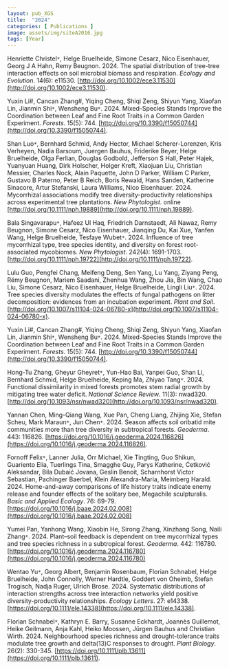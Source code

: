 ```yaml
---
layout: pub_XGS
title:  "2024"
categories: [ Publications ]
image: assets/img/siteA2016.jpg
tags: [Year]
---
```

Henriette Christel<code>&ast;</code>, Helge Bruelheide, Simone Cesarz, Nico Eisenhauer, Georg J A Hahn, Remy Beugnon. 2024. The spatial distribution of tree-tree interaction effects on soil microbial biomass and respiration. *Ecology and Evolution*. 14(6): e11530. [http://doi.org/10.1002/ece3.11530](http://doi.org/10.1002/ece3.11530). 

Yuxin Li#, Cancan Zhang#, Yiqing Cheng, Shiqi Zeng, Shiyun Yang, Xiaofan Lin, Jianmin Shi<code>&ast;</code>, Wensheng Bu<code>&ast;</code>. 2024. Mixed-Species Stands Improve the Coordination between Leaf and Fine Root Traits in a Common Garden Experiment. *Forests*. 15(5): 744. [http://doi.org/10.3390/f15050744](http://doi.org/10.3390/f15050744). 

Shan Luo<code>&ast;</code>, Bernhard Schmid, Andy Hector, Michael Scherer-Lorenzen, Kris Verheyen, Nadia Barsoum, Juergen Bauhus, Friderike Beyer, Helge Bruelheide, Olga Ferlian, Douglas Godbold, Jefferson S Hall, Peter Hajek, Yuanyuan Huang, Dirk Holscher, Holger Kreft, Xiaojuan Liu, Christian Messier, Charles Nock, Alain Paquette, John D Parker, William C Parker, Gustavo B Paterno, Peter B Reich, Boris Rewald, Hans Sanden, Katherine Sinacore, Artur Stefanski, Laura Williams, Nico Eisenhauer. 2024. Mycorrhizal associations modify tree diversity-productivity relationships across experimental tree plantations. *New Phytologist*. online [http://doi.org/10.1111/nph.19889](http://doi.org/10.1111/nph.19889).

Bala Singavarapu<code>&ast;</code>, Hafeez Ul Haq, Friedrich Darnstaedt, Ali Nawaz, Remy Beugnon, Simone Cesarz, Nico Eisenhauer, Jianqing Du, Kai Xue, Yanfen Wang, Helge Bruelheide, Tesfaye Wubet<code>&ast;</code>. 2024. Influence of tree mycorrhizal type, tree species identity, and diversity on forest root-associated mycobiomes. *New Phytologist*. 242(4): 1691-1703. [http://doi.org/10.1111/nph.19722](http://doi.org/10.1111/nph.19722). 

Lulu Guo, Pengfei Chang, Meifeng Deng, Sen Yang, Lu Yang, Ziyang Peng, Rémy Beugnon, Mariem Saadani, Zhenhua Wang, Zhou Jia, Bin Wang, Chao Liu, Simone Cesarz, Nico Eisenhauer, Helge Bruelheide, Lingli Liu<code>&ast;</code>. 2024. Tree species diversity modulates the effects of fungal pathogens on litter decomposition: evidences from an incubation experiment. *Plant and Soil*. [http://doi.org/10.1007/s11104-024-06780-x](http://doi.org/10.1007/s11104-024-06780-x). 

Yuxin Li#, Cancan Zhang#, Yiqing Cheng, Shiqi Zeng, Shiyun Yang, Xiaofan Lin, Jianmin Shi<code>&ast;</code>, Wensheng Bu<code>&ast;</code>. 2024. Mixed-Species Stands Improve the Coordination between Leaf and Fine Root Traits in a Common Garden Experiment. *Forests*. 15(5): 744. [http://doi.org/10.3390/f15050744](http://doi.org/10.3390/f15050744). 

Hong-Tu Zhang, Gheyur Gheyret<code>&ast;</code>, Yun-Hao Bai, Yanpei Guo, Shan Li, Bernhard Schmid, Helge Bruelheide, Keping Ma, Zhiyao Tang<code>&ast;</code>. 2024. Functional dissimilarity in mixed forests promotes stem radial growth by mitigating tree water deficit. *National Science Review*. 11(3): nwad320. [http://doi.org/10.1093/nsr/nwad320](http://doi.org/10.1093/nsr/nwad320).

Yannan Chen, Ming-Qiang Wang, Xue Pan, Cheng Liang, Zhijing Xie, Stefan Scheu, Mark Maraun<code>&ast;</code>, Jun Chen<code>&ast;</code>. 2024. Season affects soil oribatid mite communities more than tree diversity in subtropical forests. *Geoderma*. 443: 116826. [https://doi.org/10.1016/j.geoderma.2024.116826](https://doi.org/10.1016/j.geoderma.2024.116826).

Fornoff Felix<code>&ast;</code>, Lanner Julia, Orr Michael, Xie Tingting, Guo Shikun, Guariento Elia, Tuerlings Tina, Smagghe Guy, Parys Katherine, Ćetković Aleksandar, Bila Dubaić Jovana, Geslin Benoit, Scharnhorst Victor Sebastian, Pachinger Baerbel, Klein Alexandra-Maria, Meimberg Harald. 2024. Home-and-away comparisons of life history traits indicate enemy release and founder effects of the solitary bee, Megachile sculpturalis. *Basic and Applied Ecology*. 76: 69-79. [https://doi.org/10.1016/j.baae.2024.02.008](https://doi.org/10.1016/j.baae.2024.02.008)

Yumei Pan, Yanhong Wang, Xiaobin He, Sirong Zhang, Xinzhang Song, Naili Zhang<code>&ast;</code>. 2024. Plant–soil feedback is dependent on tree mycorrhizal types and tree species richness in a subtropical forest. *Geoderma*. 442: 116780.  [https://doi.org/10.1016/j.geoderma.2024.116780](https://doi.org/10.1016/j.geoderma.2024.116780)

Wentao Yu<code>&ast;</code>, Georg Albert, Benjamin Rosenbaum, Florian Schnabel, Helge Bruelheide, John Connolly, Werner Hardtle, Goddert von Oheimb, Stefan Trogisch, Nadja Ruger, Ulrich Brose. 2024. Systematic distributions of interaction strengths across tree interaction networks yield positive diversity-productivity relationships. *Ecology Letters*. 27: e14338. [https://doi.org/10.1111/ele.14338](https://doi.org/10.1111/ele.14338). 

Florian Schnabel<code>&ast;</code>, Kathryn E. Barry, Susanne Eckhardt, Joannès Guillemot, Heike Geilmann, Anja Kahl, Heiko Moossen, Jürgen Bauhus and Christian Wirth. 2024. Neighbourhood species richness and drought-tolerance traits modulate tree growth and delta(13)C responses to drought. *Plant Biology*. 26(2): 330-345. [https://doi.org/10.1111/plb.13611](https://doi.org/10.1111/plb.13611).

